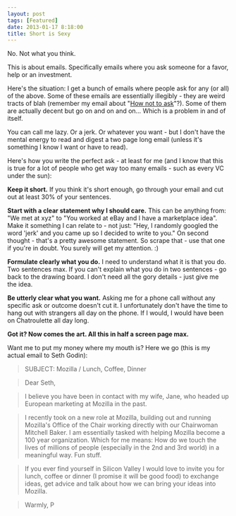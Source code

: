 ```yaml
---
layout: post
tags: [Featured]
date: 2013-01-17 8:18:00
title: Short is Sexy
---
```

No. Not what you think.

This is about emails. Specifically emails where you ask someone for a favor, help or an investment.

Here's the situation: I get a bunch of emails where people ask for any (or all) of the above. Some of these emails are essentially illegibly - they are weird tracts of blah (remember my email about "[How not to ask](http://theheretic.me/2012/12/29/how-not-to-ask/)"?). Some of them are actually decent but go on and on and on… Which is a problem in and of itself.

You can call me lazy. Or a jerk. Or whatever you want - but I don't have the mental energy to read and digest a two page long email (unless it's something I know I want or have to read).

Here's how you write the perfect ask - at least for me (and I know that this is true for a lot of people who get way too many emails - such as every VC under the sun):

**Keep it short.** If you think it's short enough, go through your email and cut out at least 30% of your sentences.

**Start with a clear statement why I should care.** This can be anything from: "We met at xyz" to "You worked at eBay and I have a marketplace idea". Make it something I can relate to - not just: "Hey, I randomly googled the word 'jerk' and you came up so I decided to write to you." On second thought - that's a pretty awesome statement. So scrape that - use that one if you're in doubt. You surely will get my attention. :)

**Formulate clearly what you do.** I need to understand what it is that you do. Two sentences max. If you can't explain what you do in two sentences - go back to the drawing board. I don't need all the gory details - just give me the idea.

**Be utterly clear what you want.** Asking me for a phone call without any specific ask or outcome doesn't cut it. I unfortunately don't have the time to hang out with strangers all day on the phone. If I would, I would have been on Chatroulette all day long.

**Got it? Now comes the art. All this in half a screen page max.**

Want me to put my money where my mouth is? Here we go (this is my actual email to Seth Godin):

> SUBJECT: Mozilla / Lunch, Coffee, Dinner

> Dear Seth,

> I believe you have been in contact with my wife, Jane, who headed up European marketing at Mozilla in the past.

> I recently took on a new role at Mozilla, building out and running Mozilla's Office of the Chair working directly with our Chairwoman Mitchell Baker. I am essentially tasked with helping Mozilla become a 100 year organization. Which for me means: How do we touch the lives of millions of people (especially in the 2nd and 3rd world) in a meaningful way. Fun stuff.

> If you ever find yourself in Silicon Valley I would love to invite you for lunch, coffee or dinner (I promise it will be good food) to exchange ideas, get advice and talk about how we can bring your ideas into Mozilla.

> Warmly,
> P